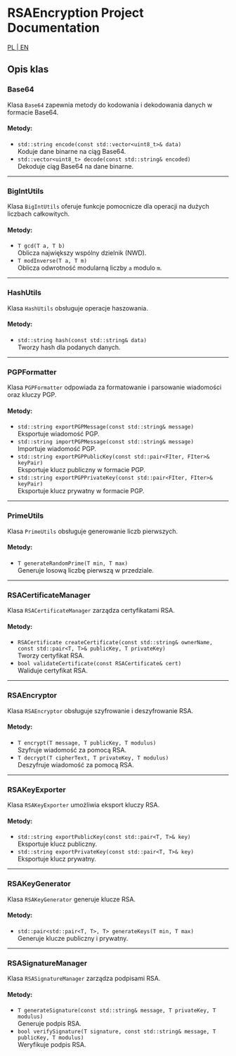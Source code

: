 # RSAEncryption Project Documentation

[PL | EN](README.md)

## Opis klas

### Base64

Klasa `Base64` zapewnia metody do kodowania i dekodowania danych w formacie Base64.

#### Metody:

- `std::string encode(const std::vector<uint8_t>& data)`  
  Koduje dane binarne na ciąg Base64.
- `std::vector<uint8_t> decode(const std::string& encoded)`  
  Dekoduje ciąg Base64 na dane binarne.

---

### BigIntUtils

Klasa `BigIntUtils` oferuje funkcje pomocnicze dla operacji na dużych liczbach całkowitych.

#### Metody:

- `T gcd(T a, T b)`  
  Oblicza największy wspólny dzielnik (NWD).
- `T modInverse(T a, T m)`  
  Oblicza odwrotność modularną liczby `a` modulo `m`.

---

### HashUtils

Klasa `HashUtils` obsługuje operacje haszowania.

#### Metody:

- `std::string hash(const std::string& data)`  
  Tworzy hash dla podanych danych.

---

### PGPFormatter

Klasa `PGPFormatter` odpowiada za formatowanie i parsowanie wiadomości oraz kluczy PGP.

#### Metody:

- `std::string exportPGPMessage(const std::string& message)`  
  Eksportuje wiadomość PGP.
- `std::string importPGPMessage(const std::string& message)`  
  Importuje wiadomość PGP.
- `std::string exportPGPPublicKey(const std::pair<FIter, FIter>& keyPair)`  
  Eksportuje klucz publiczny w formacie PGP.
- `std::string exportPGPPrivateKey(const std::pair<FIter, FIter>& keyPair)`  
  Eksportuje klucz prywatny w formacie PGP.

---

### PrimeUtils

Klasa `PrimeUtils` obsługuje generowanie liczb pierwszych.

#### Metody:

- `T generateRandomPrime(T min, T max)`  
  Generuje losową liczbę pierwszą w przedziale.

---

### RSACertificateManager

Klasa `RSACertificateManager` zarządza certyfikatami RSA.

#### Metody:

- `RSACertificate createCertificate(const std::string& ownerName, const std::pair<T, T>& publicKey, T privateKey)`  
  Tworzy certyfikat RSA.
- `bool validateCertificate(const RSACertificate& cert)`  
  Waliduje certyfikat RSA.

---

### RSAEncryptor

Klasa `RSAEncryptor` obsługuje szyfrowanie i deszyfrowanie RSA.

#### Metody:

- `T encrypt(T message, T publicKey, T modulus)`  
  Szyfruje wiadomość za pomocą RSA.
- `T decrypt(T cipherText, T privateKey, T modulus)`  
  Deszyfruje wiadomość za pomocą RSA.

---

### RSAKeyExporter

Klasa `RSAKeyExporter` umożliwia eksport kluczy RSA.

#### Metody:

- `std::string exportPublicKey(const std::pair<T, T>& key)`  
  Eksportuje klucz publiczny.
- `std::string exportPrivateKey(const std::pair<T, T>& key)`  
  Eksportuje klucz prywatny.

---

### RSAKeyGenerator

Klasa `RSAKeyGenerator` generuje klucze RSA.

#### Metody:

- `std::pair<std::pair<T, T>, T> generateKeys(T min, T max)`  
  Generuje klucze publiczny i prywatny.

---

### RSASignatureManager

Klasa `RSASignatureManager` zarządza podpisami RSA.

#### Metody:

- `T generateSignature(const std::string& message, T privateKey, T modulus)`  
  Generuje podpis RSA.
- `bool verifySignature(T signature, const std::string& message, T publicKey, T modulus)`  
  Weryfikuje podpis RSA.

